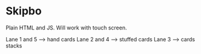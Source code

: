 # Skipbo
Plain HTML and JS.
Will work with touch screen.

Lane 1 and 5 --> hand cards
Lane 2 and 4 --> stuffed cards
Lane 3 --> cards stacks